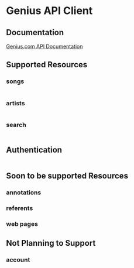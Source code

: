 # Genius API Client

## Documentation

[Genius.com API Documentation](https://docs.genius.com/#/getting-started-h1)

## Supported Resources

### songs

```

```

### artists

```

```

### search

```

```

## Authentication

```

```

## Soon to be supported Resources

### annotations

### referents

### web pages

## Not Planning to Support

### account
